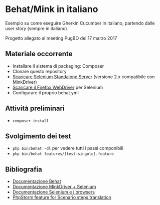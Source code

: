 # Behat/Mink in italiano
Esempio su come eseguire Gherkin Cucumber in italiano, partendo dalle user story (sempre in italiano)

Progetto allegato al meeting PugBO del 17 marzo 2017

## Materiale occorrente

- Installare il sistema di packaging: Composer
- Clonare questo repository
- [Scaricare Selenium Standalone Server](http://selenium-release.storage.googleapis.com/index.html?path=2.53/) (versione 2.x compatibile con MinkDriver)
- [Scaricare il Firefox WebDriver](https://github.com/mozilla/geckodriver/releases/) per Selenium 
- Configurare il proprio behat.yml

## Attività preliminari

- `composer install`

## Svolgimento dei test

- `php bin/behat -dl` per vedere tutti i passi componibili
- `php bin/behat features/[test-singolo].feature`

## Bibliografia

- [Documentazione Behat](http://behat.org/en/latest/guides.html)
- [Documentazione MinkDriver + Selenium](http://mink.behat.org/en/latest/drivers/selenium2.html)
- [Documentazione Selenium e i browsers](http://www.seleniumhq.org/about/platforms.jsp#browsers)
- [PhpStorm feature for Scenario steps translation](https://twitter.com/tassoman/status/809396676364562433)
